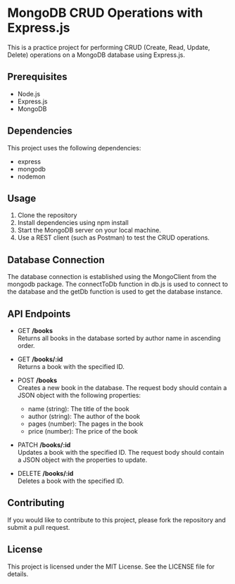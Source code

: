 # MongoDB CRUD Operations with Express.js

This is a practice project for performing CRUD (Create, Read, Update, Delete) operations on a MongoDB database using Express.js.

## Prerequisites
- Node.js <br>
- Express.js <br>
- MongoDB

## Dependencies
This project uses the following dependencies:
* express
* mongodb
* nodemon

## Usage
1. Clone the repository
2. Install dependencies using npm install
3. Start the MongoDB server on your local machine.
4. Use a REST client (such as Postman) to test the CRUD operations.

## Database Connection
The database connection is established using the MongoClient from the mongodb package. The connectToDb function in db.js is used to connect to the database and the getDb function is used to get the database instance.

## API Endpoints
* GET **/books** <br>
  Returns all books in the database sorted by author name in ascending order.

* GET **/books/:id** <br>
  Returns a book with the specified ID.

* POST **/books** <br>
  Creates a new book in the database. The request body should contain a JSON object with the following properties:  <br>
     - name (string): The title of the book <br>
     - author (string): The author of the book <br>
     - pages (number): The pages in the book <br>
     - price (number): The price of the book <br>
 
 * PATCH **/books/:id** <br>
  Updates a book with the specified ID. The request body should contain a JSON object with the properties to update.

* DELETE **/books/:id** <br>
  Deletes a book with the specified ID.

## Contributing
If you would like to contribute to this project, please fork the repository and submit a pull request.

## License
This project is licensed under the MIT License. See the LICENSE file for details.
